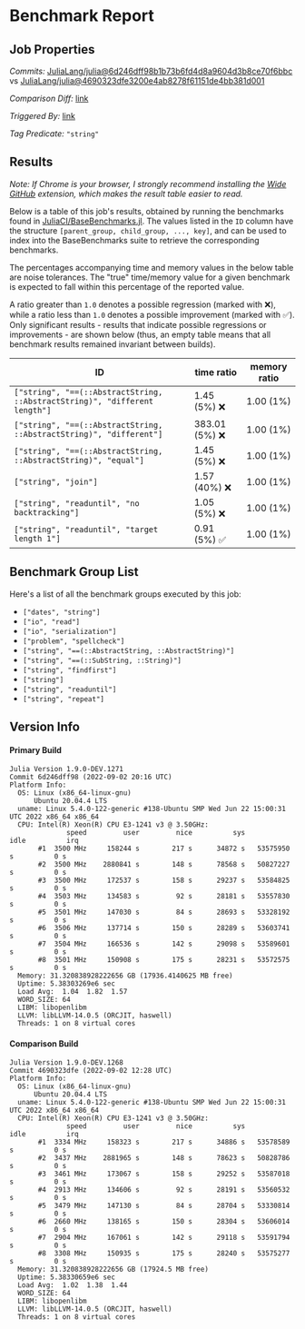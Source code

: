 # Benchmark Report

## Job Properties

*Commits:* [JuliaLang/julia@6d246dff98b1b73b6fd4d8a9604d3b8ce70f6bbc](https://github.com/JuliaLang/julia/commit/6d246dff98b1b73b6fd4d8a9604d3b8ce70f6bbc) vs [JuliaLang/julia@4690323dfe3200e4ab8278f61151de4bb381d001](https://github.com/JuliaLang/julia/commit/4690323dfe3200e4ab8278f61151de4bb381d001)

*Comparison Diff:* [link](https://github.com/JuliaLang/julia/compare/4690323dfe3200e4ab8278f61151de4bb381d001..6d246dff98b1b73b6fd4d8a9604d3b8ce70f6bbc)

*Triggered By:* [link](https://github.com/JuliaLang/julia/commit/6d246dff98b1b73b6fd4d8a9604d3b8ce70f6bbc#commitcomment-86399497)

*Tag Predicate:* `"string"`

## Results

*Note: If Chrome is your browser, I strongly recommend installing the [Wide GitHub](https://chrome.google.com/webstore/detail/wide-github/kaalofacklcidaampbokdplbklpeldpj?hl=en)
extension, which makes the result table easier to read.*

Below is a table of this job's results, obtained by running the benchmarks found in
[JuliaCI/BaseBenchmarks.jl](https://github.com/JuliaCI/BaseBenchmarks.jl). The values
listed in the `ID` column have the structure `[parent_group, child_group, ..., key]`,
and can be used to index into the BaseBenchmarks suite to retrieve the corresponding
benchmarks.

The percentages accompanying time and memory values in the below table are noise tolerances. The "true"
time/memory value for a given benchmark is expected to fall within this percentage of the reported value.

A ratio greater than `1.0` denotes a possible regression (marked with :x:), while a ratio less
than `1.0` denotes a possible improvement (marked with :white_check_mark:). Only significant results - results
that indicate possible regressions or improvements - are shown below (thus, an empty table means that all
benchmark results remained invariant between builds).

| ID | time ratio | memory ratio |
|----|------------|--------------|
| `["string", "==(::AbstractString, ::AbstractString)", "different length"]` | 1.45 (5%) :x: | 1.00 (1%)  |
| `["string", "==(::AbstractString, ::AbstractString)", "different"]` | 383.01 (5%) :x: | 1.00 (1%)  |
| `["string", "==(::AbstractString, ::AbstractString)", "equal"]` | 1.45 (5%) :x: | 1.00 (1%)  |
| `["string", "join"]` | 1.57 (40%) :x: | 1.00 (1%)  |
| `["string", "readuntil", "no backtracking"]` | 1.05 (5%) :x: | 1.00 (1%)  |
| `["string", "readuntil", "target length 1"]` | 0.91 (5%) :white_check_mark: | 1.00 (1%)  |

## Benchmark Group List

Here's a list of all the benchmark groups executed by this job:

- `["dates", "string"]`
- `["io", "read"]`
- `["io", "serialization"]`
- `["problem", "spellcheck"]`
- `["string", "==(::AbstractString, ::AbstractString)"]`
- `["string", "==(::SubString, ::String)"]`
- `["string", "findfirst"]`
- `["string"]`
- `["string", "readuntil"]`
- `["string", "repeat"]`

## Version Info

#### Primary Build

```
Julia Version 1.9.0-DEV.1271
Commit 6d246dff98 (2022-09-02 20:16 UTC)
Platform Info:
  OS: Linux (x86_64-linux-gnu)
      Ubuntu 20.04.4 LTS
  uname: Linux 5.4.0-122-generic #138-Ubuntu SMP Wed Jun 22 15:00:31 UTC 2022 x86_64 x86_64
  CPU: Intel(R) Xeon(R) CPU E3-1241 v3 @ 3.50GHz: 
              speed         user         nice          sys         idle          irq
       #1  3500 MHz     158244 s        217 s      34872 s   53575950 s          0 s
       #2  3500 MHz    2880841 s        148 s      78568 s   50827227 s          0 s
       #3  3500 MHz     172537 s        158 s      29237 s   53584825 s          0 s
       #4  3503 MHz     134583 s         92 s      28181 s   53557830 s          0 s
       #5  3501 MHz     147030 s         84 s      28693 s   53328192 s          0 s
       #6  3506 MHz     137714 s        150 s      28289 s   53603741 s          0 s
       #7  3504 MHz     166536 s        142 s      29098 s   53589601 s          0 s
       #8  3501 MHz     150908 s        175 s      28231 s   53572575 s          0 s
  Memory: 31.320838928222656 GB (17936.4140625 MB free)
  Uptime: 5.38303269e6 sec
  Load Avg:  1.04  1.82  1.57
  WORD_SIZE: 64
  LIBM: libopenlibm
  LLVM: libLLVM-14.0.5 (ORCJIT, haswell)
  Threads: 1 on 8 virtual cores

```

#### Comparison Build

```
Julia Version 1.9.0-DEV.1268
Commit 4690323dfe (2022-09-02 12:28 UTC)
Platform Info:
  OS: Linux (x86_64-linux-gnu)
      Ubuntu 20.04.4 LTS
  uname: Linux 5.4.0-122-generic #138-Ubuntu SMP Wed Jun 22 15:00:31 UTC 2022 x86_64 x86_64
  CPU: Intel(R) Xeon(R) CPU E3-1241 v3 @ 3.50GHz: 
              speed         user         nice          sys         idle          irq
       #1  3334 MHz     158323 s        217 s      34886 s   53578589 s          0 s
       #2  3437 MHz    2881965 s        148 s      78623 s   50828786 s          0 s
       #3  3461 MHz     173067 s        158 s      29252 s   53587018 s          0 s
       #4  2913 MHz     134606 s         92 s      28191 s   53560532 s          0 s
       #5  3479 MHz     147130 s         84 s      28704 s   53330814 s          0 s
       #6  2660 MHz     138165 s        150 s      28304 s   53606014 s          0 s
       #7  2904 MHz     167061 s        142 s      29118 s   53591794 s          0 s
       #8  3308 MHz     150935 s        175 s      28240 s   53575277 s          0 s
  Memory: 31.320838928222656 GB (17924.5 MB free)
  Uptime: 5.38330659e6 sec
  Load Avg:  1.02  1.38  1.44
  WORD_SIZE: 64
  LIBM: libopenlibm
  LLVM: libLLVM-14.0.5 (ORCJIT, haswell)
  Threads: 1 on 8 virtual cores

```
